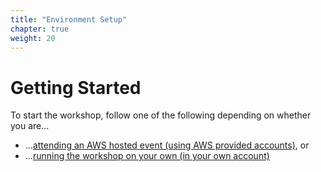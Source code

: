 ```yaml
---
title: "Environment Setup"
chapter: true
weight: 20
---
```


# Getting Started
To start the workshop, follow one of the following depending on whether you are...

* ...[attending an AWS hosted event (using AWS provided accounts)](../2_setup/21_aws_event.html), or
* ...[running the workshop on your own (in your own account)](../2_setup/22_self_paced.html)


